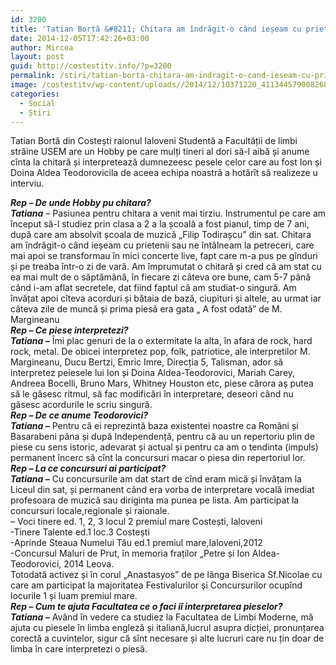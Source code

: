 ```yaml
---
id: 3200
title: 'Tatian Bortă &#8211; Chitara am îndrăgit-o când ieșeam cu prietenii'
date: 2014-12-05T17:42:26+03:00
author: Mircea
layout: post
guid: http://costestitv.info/?p=3200
permalink: /stiri/tatian-borta-chitara-am-indragit-o-cand-ieseam-cu-prietenii/
image: /costestitv/wp-content/uploads//2014/12/10371220_411344579008268_6143268813514218592_o.jpg
categories:
  - Social
  - Știri
---
```

Tatian Bortă din Costești raionul Ialoveni Studentă a Facultății de limbi străine USEM are un Hobby pe care mulți tineri al dori să-l aibă și anume cînta la chitară și interpretează dumnezeesc pesele celor care au fost Ion și Doina Aldea Teodorovicila de aceea echipa noastră a hotărît să realizeze u interviu. <!--more-->

  
_**Rep &#8211; De unde Hobby pu chitara?**_  
_**Tatiana**_ &#8211; Pasiunea pentru chitara a venit mai tirziu. Instrumentul pe care am început să-l studiez prin clasa a 2 a la școală a fost pianul, timp de 7 ani, după care am absolvit școala de muzică „Filip Todirașcu” din sat. Chitara am îndrăgit-o când ieșeam cu prietenii sau ne întâlneam la petreceri, care mai apoi se transformau în mici concerte live, fapt care m-a pus pe gînduri și pe treaba într-o zi de vară. Am împrumutat o chitară și cred că am stat cu ea mai mult de o săptămână, în fiecare zi câteva ore bune, cam 5-7 până când i-am aflat secretele, dat fiind faptul că am studiat-o singură. Am învățat apoi cîteva acorduri și bătaia de bază, ciupituri și altele, au urmat iar câteva zile de muncă și prima piesă era gata „ A fost odată” de M. Margineanu  
_**Rep &#8211; Ce piese interpretezi?**_  
_**Tatiana &#8211;**_ Îmi plac genuri de la o extermitate la alta, în afara de rock, hard rock, metal. De obicei interpretez pop, folk, patriotice, ale interpretilor M. Margineanu, Ducu Bertzi, Emric Imre, Direcția 5, Talisman, ador să interpretez peiesele lui Ion și Doina Aldea-Teodorovici, Mariah Carey, Andreea Bocelli, Bruno Mars, Whitney Houston etc, piese cărora aș putea să le găsesc ritmul, să fac modificări în interpretare, deseori când nu găsesc acordurile le scriu singură.  
_**Rep &#8211; De ce anume Teodorovici?**_  
_**Tatiana &#8211;**_ Pentru că ei reprezintă baza existentei noastre ca Români și Basarabeni pâna și după Independență, pentru că au un repertoriu plin de piese cu sens istoric, adevarat și actual și pentru ca am o tendinta (impuls) permanent încerc să cînt la concursuri macar o piesa din repertoriul lor.  
_**Rep &#8211; La ce concursuri ai participat?**_  
_**Tatiana &#8211;**_ Cu concursurile am dat start de cînd eram mică și învățam la Liceul din sat, și permanent când era vorba de interpretare vocală imediat profesoara de muzică sau diriginta ma punea pe lista. Am participat la concursuri locale,regionale și raionale.  
&#8211; Voci tinere ed. 1, 2, 3 locul 2 premiul mare Costești, Ialoveni  
-Tinere Talente ed.1 loc.3 Costești  
-Aprinde Steaua Numelui Tău ed.1 premiul mare,Ialoveni,2012  
-Concursul Maluri de Prut, în memoria fraților „Petre și Ion Aldea-Teodorovici, 2014 Leova.  
Totodată activez și în corul „Anastasyos” de pe lânga Biserica Sf.Nicolae cu care am participat la majoritatea Festivalurilor și Concursurilor ocupînd locurile 1 și luam premiul mare.  
_**Rep &#8211; Cum te ajuta Facultatea ce o faci iî interpretarea pieselor?**_  
_**Tatiana &#8211;**_ Având în vedere ca studiez la Facultatea de Limbi Moderne, mă ajuta cu piesele în limba engleză și italiană,lucrul asupra dicției, pronunțarea corectă a cuvintelor, sigur că sînt necesare și alte lucruri care nu țin doar de limba în care interpretezi o piesă.
